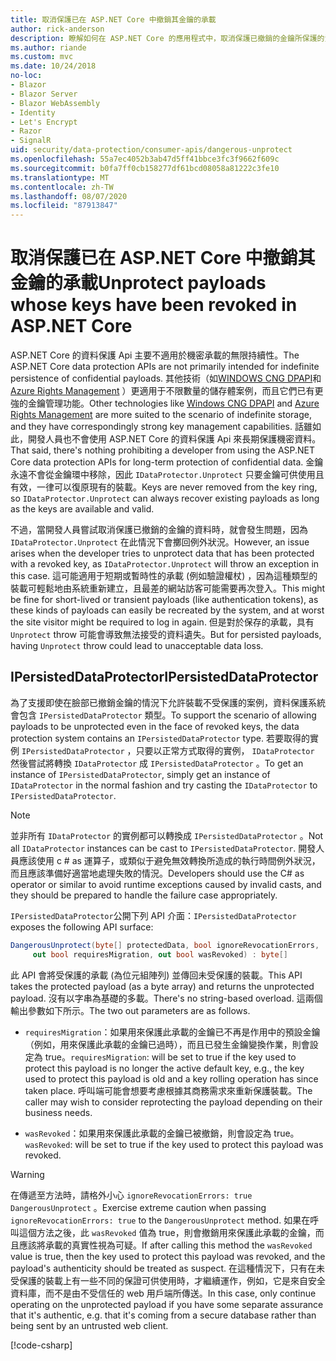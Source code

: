 ```yaml
---
title: 取消保護已在 ASP.NET Core 中撤銷其金鑰的承載
author: rick-anderson
description: 瞭解如何在 ASP.NET Core 的應用程式中，取消保護已撤銷的金鑰所保護的資料。
ms.author: riande
ms.custom: mvc
ms.date: 10/24/2018
no-loc:
- Blazor
- Blazor Server
- Blazor WebAssembly
- Identity
- Let's Encrypt
- Razor
- SignalR
uid: security/data-protection/consumer-apis/dangerous-unprotect
ms.openlocfilehash: 55a7ec4052b3ab47d5ff41bbce3fc3f9662f609c
ms.sourcegitcommit: b0fa7ff0cb158277df61bcd08058a81222c3fe10
ms.translationtype: MT
ms.contentlocale: zh-TW
ms.lasthandoff: 08/07/2020
ms.locfileid: "87913847"
---
```

# <a name="unprotect-payloads-whose-keys-have-been-revoked-in-aspnet-core"></a><span data-ttu-id="83839-103">取消保護已在 ASP.NET Core 中撤銷其金鑰的承載</span><span class="sxs-lookup"><span data-stu-id="83839-103">Unprotect payloads whose keys have been revoked in ASP.NET Core</span></span>

<a name="data-protection-consumer-apis-dangerous-unprotect"></a>

<span data-ttu-id="83839-104">ASP.NET Core 的資料保護 Api 主要不適用於機密承載的無限持續性。</span><span class="sxs-lookup"><span data-stu-id="83839-104">The ASP.NET Core data protection APIs are not primarily intended for indefinite persistence of confidential payloads.</span></span> <span data-ttu-id="83839-105">其他技術（如[WINDOWS CNG DPAPI](/windows/win32/seccng/cng-dpapi)和[Azure Rights Management](/rights-management/) ）更適用于不限數量的儲存體案例，而且它們已有更強的金鑰管理功能。</span><span class="sxs-lookup"><span data-stu-id="83839-105">Other technologies like [Windows CNG DPAPI](/windows/win32/seccng/cng-dpapi) and [Azure Rights Management](/rights-management/) are more suited to the scenario of indefinite storage, and they have correspondingly strong key management capabilities.</span></span> <span data-ttu-id="83839-106">話雖如此，開發人員也不會使用 ASP.NET Core 的資料保護 Api 來長期保護機密資料。</span><span class="sxs-lookup"><span data-stu-id="83839-106">That said, there's nothing prohibiting a developer from using the ASP.NET Core data protection APIs for long-term protection of confidential data.</span></span> <span data-ttu-id="83839-107">金鑰永遠不會從金鑰環中移除，因此 `IDataProtector.Unprotect` 只要金鑰可供使用且有效，一律可以復原現有的裝載。</span><span class="sxs-lookup"><span data-stu-id="83839-107">Keys are never removed from the key ring, so `IDataProtector.Unprotect` can always recover existing payloads as long as the keys are available and valid.</span></span>

<span data-ttu-id="83839-108">不過，當開發人員嘗試取消保護已撤銷的金鑰的資料時，就會發生問題，因為 `IDataProtector.Unprotect` 在此情況下會擲回例外狀況。</span><span class="sxs-lookup"><span data-stu-id="83839-108">However, an issue arises when the developer tries to unprotect data that has been protected with a revoked key, as `IDataProtector.Unprotect` will throw an exception in this case.</span></span> <span data-ttu-id="83839-109">這可能適用于短期或暫時性的承載 (例如驗證權杖) ，因為這種類型的裝載可輕鬆地由系統重新建立，且最差的網站訪客可能需要再次登入。</span><span class="sxs-lookup"><span data-stu-id="83839-109">This might be fine for short-lived or transient payloads (like authentication tokens), as these kinds of payloads can easily be recreated by the system, and at worst the site visitor might be required to log in again.</span></span> <span data-ttu-id="83839-110">但是對於保存的承載，具有 `Unprotect` throw 可能會導致無法接受的資料遺失。</span><span class="sxs-lookup"><span data-stu-id="83839-110">But for persisted payloads, having `Unprotect` throw could lead to unacceptable data loss.</span></span>

## <a name="ipersisteddataprotector"></a><span data-ttu-id="83839-111">IPersistedDataProtector</span><span class="sxs-lookup"><span data-stu-id="83839-111">IPersistedDataProtector</span></span>

<span data-ttu-id="83839-112">為了支援即使在臉部已撤銷金鑰的情況下允許裝載不受保護的案例，資料保護系統會包含 `IPersistedDataProtector` 類型。</span><span class="sxs-lookup"><span data-stu-id="83839-112">To support the scenario of allowing payloads to be unprotected even in the face of revoked keys, the data protection system contains an `IPersistedDataProtector` type.</span></span> <span data-ttu-id="83839-113">若要取得的實例 `IPersistedDataProtector` ，只要以正常方式取得的實例， `IDataProtector` 然後嘗試將轉換 `IDataProtector` 成 `IPersistedDataProtector` 。</span><span class="sxs-lookup"><span data-stu-id="83839-113">To get an instance of `IPersistedDataProtector`, simply get an instance of `IDataProtector` in the normal fashion and try casting the `IDataProtector` to `IPersistedDataProtector`.</span></span>

> [!NOTE]
> <span data-ttu-id="83839-114">並非所有 `IDataProtector` 的實例都可以轉換成 `IPersistedDataProtector` 。</span><span class="sxs-lookup"><span data-stu-id="83839-114">Not all `IDataProtector` instances can be cast to `IPersistedDataProtector`.</span></span> <span data-ttu-id="83839-115">開發人員應該使用 c # as 運算子，或類似于避免無效轉換所造成的執行時間例外狀況，而且應該準備好適當地處理失敗的情況。</span><span class="sxs-lookup"><span data-stu-id="83839-115">Developers should use the C# as operator or similar to avoid runtime exceptions caused by invalid casts, and they should be prepared to handle the failure case appropriately.</span></span>

<span data-ttu-id="83839-116">`IPersistedDataProtector`公開下列 API 介面：</span><span class="sxs-lookup"><span data-stu-id="83839-116">`IPersistedDataProtector` exposes the following API surface:</span></span>

```csharp
DangerousUnprotect(byte[] protectedData, bool ignoreRevocationErrors,
     out bool requiresMigration, out bool wasRevoked) : byte[]
```

<span data-ttu-id="83839-117">此 API 會將受保護的承載 (為位元組陣列) 並傳回未受保護的裝載。</span><span class="sxs-lookup"><span data-stu-id="83839-117">This API takes the protected payload (as a byte array) and returns the unprotected payload.</span></span> <span data-ttu-id="83839-118">沒有以字串為基礎的多載。</span><span class="sxs-lookup"><span data-stu-id="83839-118">There's no string-based overload.</span></span> <span data-ttu-id="83839-119">這兩個輸出參數如下所示。</span><span class="sxs-lookup"><span data-stu-id="83839-119">The two out parameters are as follows.</span></span>

* <span data-ttu-id="83839-120">`requiresMigration`：如果用來保護此承載的金鑰已不再是作用中的預設金鑰（例如，用來保護此承載的金鑰已過時），而且已發生金鑰變換作業，則會設定為 true。</span><span class="sxs-lookup"><span data-stu-id="83839-120">`requiresMigration`: will be set to true if the key used to protect this payload is no longer the active default key, e.g., the key used to protect this payload is old and a key rolling operation has since taken place.</span></span> <span data-ttu-id="83839-121">呼叫端可能會想要考慮根據其商務需求來重新保護裝載。</span><span class="sxs-lookup"><span data-stu-id="83839-121">The caller may wish to consider reprotecting the payload depending on their business needs.</span></span>

* <span data-ttu-id="83839-122">`wasRevoked`：如果用來保護此承載的金鑰已被撤銷，則會設定為 true。</span><span class="sxs-lookup"><span data-stu-id="83839-122">`wasRevoked`: will be set to true if the key used to protect this payload was revoked.</span></span>

>[!WARNING]
> <span data-ttu-id="83839-123">在傳遞至方法時，請格外小心 `ignoreRevocationErrors: true` `DangerousUnprotect` 。</span><span class="sxs-lookup"><span data-stu-id="83839-123">Exercise extreme caution when passing `ignoreRevocationErrors: true` to the `DangerousUnprotect` method.</span></span> <span data-ttu-id="83839-124">如果在呼叫這個方法之後，此 `wasRevoked` 值為 true，則會撤銷用來保護此承載的金鑰，而且應該將承載的真實性視為可疑。</span><span class="sxs-lookup"><span data-stu-id="83839-124">If after calling this method the `wasRevoked` value is true, then the key used to protect this payload was revoked, and the payload's authenticity should be treated as suspect.</span></span> <span data-ttu-id="83839-125">在這種情況下，只有在未受保護的裝載上有一些不同的保證可供使用時，才繼續運作，例如，它是來自安全資料庫，而不是由不受信任的 web 用戶端所傳送。</span><span class="sxs-lookup"><span data-stu-id="83839-125">In this case, only continue operating on the unprotected payload if you have some separate assurance that it's authentic, e.g. that it's coming from a secure database rather than being sent by an untrusted web client.</span></span>

[!code-csharp[](dangerous-unprotect/samples/dangerous-unprotect.cs)]

